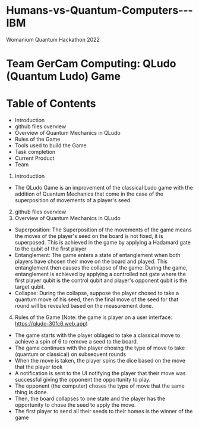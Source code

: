 # Humans-vs-Quantum-Computers---IBM
Womanium Quantum Hackathon 2022
# Team GerCam Computing: QLudo (Quantum Ludo) Game
# Table of Contents
- Introduction 
- github files overview
- Overview of Quantum Mechanics in QLudo
- Rules of the Game
- Tools used to build the Game
- Task completion
- Current Product
- Team

1. Introduction
- The QLudo Game is an improvement of the classical Ludo game with the addition of Quantum Mechanics that come in the case of the superposition of movements of a player's seed.

2. github files overview
3. Overview of Quantum Mechanics in QLudo
- Superposition: The Superposition of the movements of the game means the moves of the player's seed on the board is not fixed, it is superposed. This is achieved in the game by applying a Hadamard gate to the qubit of the first player
- Entanglement: The game enters a state of entanglement when both players have chosen their move on the board and played. This entanglement then causes the collapse of the game. During the game, entanglement is achieved by applying a controlled not gate where the first player qubit is the control qubit and player's opponent qubit is the target qubit.
- Collapse: During the collapse, suppose the player chosed to take a quantum move of his seed, then the final move of the seed for that round will be revealed based on the measurement done.

4. Rules of the Game (Note: the game is player on a user interface: https://qludo-30fc6.web.app)
- The game starts with the player oblaged to take a classical move to achieve a spin of 6 to remove a seed to the board.
- The game continues with the player chosing the type of move to take (quantum or classical) on subsequent rounds
- When the move is taken, the player spins the dice based on the move that the player took
- A notification is sent to the UI notifying the player that their move was successful giving the opponent the opportunity to play.
- The opponent (the computer) choses the type of move that the same thing is done.
- Then, the board collapses to one state and the player has the opportunity to chose the seed to apply the move.
- The first player to send all their seeds to their homes is the winner of the game
